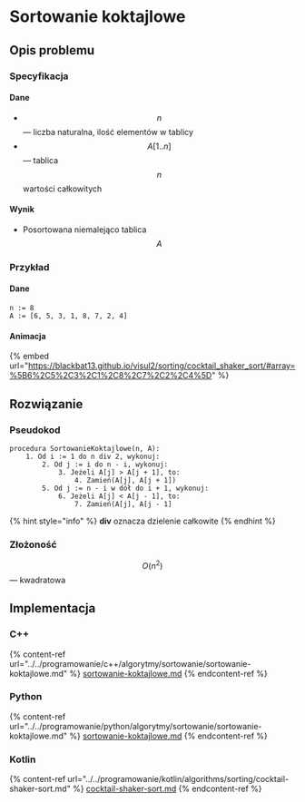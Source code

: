 # Sortowanie koktajlowe

## Opis problemu

### Specyfikacja

#### Dane

* $$n$$ — liczba naturalna, ilość elementów w tablicy
* $$A[1..n]$$ — tablica $$n$$ wartości całkowitych

#### Wynik

* Posortowana niemalejąco tablica $$A$$

### **Przykład**

#### Dane

```
n := 8
A := [6, 5, 3, 1, 8, 7, 2, 4]
```

#### Animacja

{% embed url="https://blackbat13.github.io/visul2/sorting/cocktail_shaker_sort/#array=%5B6%2C5%2C3%2C1%2C8%2C7%2C2%2C4%5D" %}

## Rozwiązanie

### Pseudokod

```
procedura SortowanieKoktajlowe(n, A):
    1. Od i := 1 do n div 2, wykonuj:
        2. Od j := i do n - i, wykonuj:
            3. Jeżeli A[j] > A[j + 1], to:
                4. Zamień(A[j], A[j + 1])
        5. Od j := n - i w dół do i + 1, wykonuj:
            6. Jeżeli A[j] < A[j - 1], to:
                7. Zamień(A[j], A[j - 1]
```

{% hint style="info" %}
**div** oznacza dzielenie całkowite
{% endhint %}

### Złożoność

$$O(n^2)$$ — kwadratowa

## Implementacja

### C++

{% content-ref url="../../programowanie/c++/algorytmy/sortowanie/sortowanie-koktajlowe.md" %}
[sortowanie-koktajlowe.md](../../programowanie/c++/algorytmy/sortowanie/sortowanie-koktajlowe.md)
{% endcontent-ref %}

### Python

{% content-ref url="../../programowanie/python/algorytmy/sortowanie/sortowanie-koktajlowe.md" %}
[sortowanie-koktajlowe.md](../../programowanie/python/algorytmy/sortowanie/sortowanie-koktajlowe.md)
{% endcontent-ref %}

### Kotlin

{% content-ref url="../../programowanie/kotlin/algorithms/sorting/cocktail-shaker-sort.md" %}
[cocktail-shaker-sort.md](../../programowanie/kotlin/algorithms/sorting/cocktail-shaker-sort.md)
{% endcontent-ref %}